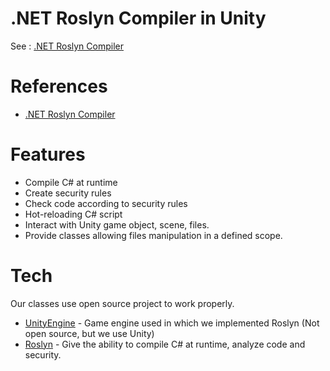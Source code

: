 # .NET Roslyn Compiler in Unity

See : [.NET Roslyn Compiler](https://github.com/dotnet/roslyn)

# References
- [.NET Roslyn Compiler](https://github.com/dotnet/roslyn)

# Features

  - Compile C# at runtime
  - Create security rules
  - Check code according to security rules
  - Hot-reloading C# script
  - Interact with Unity game object, scene, files.
  - Provide classes allowing files manipulation in a defined scope.

# Tech
Our classes use open source project to work properly.
* [UnityEngine] - Game engine used in which we implemented Roslyn (Not open source, but we use Unity)
* [Roslyn] - Give the ability to compile C# at runtime, analyze code and security.

[UnityEngine]: <https://unity.com/>
[Roslyn]: <https://github.com/dotnet/roslyn>